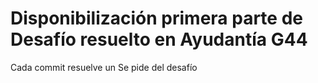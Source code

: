 # Disponibilización primera parte de Desafío resuelto en Ayudantía G44

Cada commit resuelve un Se pide del desafío


